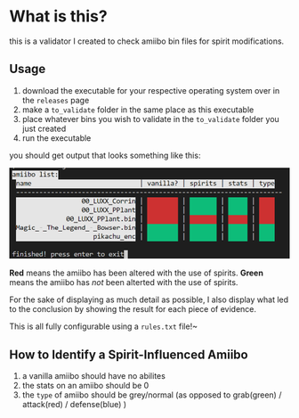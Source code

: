 # What is this?

this is a validator I created to check amiibo bin files for spirit modifications.

## Usage

1. download the executable for your respective operating system over in the `releases` page
2. make a `to_validate` folder in the same place as this executable
3. place whatever bins you wish to validate in the `to_validate` folder you just created
4. run the executable

you should get output that looks something like this:

![output](./git_res/example.png)

**Red** means the amiibo has been altered with the use of spirits.
**Green** means the amiibo has *not* been alterted with the use of spirits.

For the sake of displaying as much detail as possible, I also display what led to the conclusion
by showing the result for each piece of evidence.

This is all fully configurable using a `rules.txt` file!~

## How to Identify a Spirit-Influenced Amiibo

1. a vanilla amiibo should have no abilites
2. the stats on an amiibo should be 0
3. the `type` of amiibo should be grey/normal (as opposed to grab(green) / attack(red) / defense(blue) )